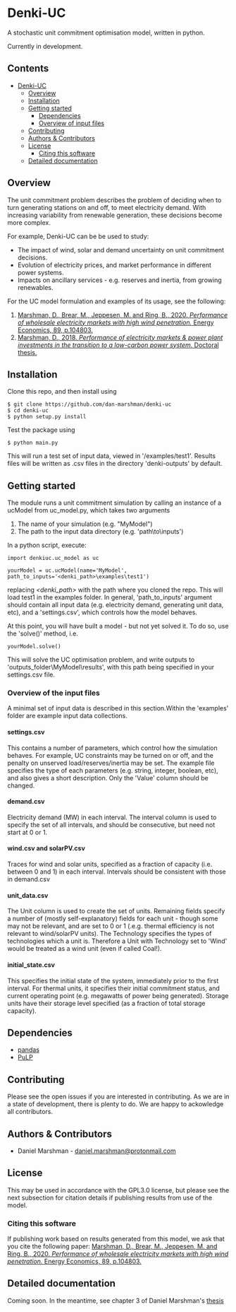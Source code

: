 # Denki-UC
A stochastic unit commitment optimisation model, written in python. 

Currently in development.

## Contents
- [Denki-UC](#denki-uc)
  * [Overview](#overview)
  * [Installation](#installation)
  * [Getting started](#getting-started)
    + [Dependencies](#dependencies)
    + [Overview of input files](#overview-of-input-files)
  * [Contributing](#contributing)
  * [Authors & Contributors](#authors---contributors)
  * [License](#license)
    + [Citing this software](#citing-this-software)
  * [Detailed documentation](#detailed-documentation)


## Overview
The unit commitment problem describes the problem of deciding when to turn generating stations on and off, to meet electricity demand.  With increasing variability from renewable generation, these decisions become more complex.

For example, Denki-UC can be be used to study:
* The impact of wind, solar and demand uncertainty on unit commitment decisions.
* Evolution of electricity prices, and market performance in different power systems.
* Impacts on ancillary services - e.g. reserves and inertia, from growing renewables.

For the UC model formulation and examples of its usage, see the following:
1. [Marshman, D., Brear, M., Jeppesen, M. and Ring, B., 2020. *Performance of wholesale electricity markets with high wind penetration.* Energy Economics, 89, p.104803.](https://www.sciencedirect.com/science/article/pii/S0140988320301432)
2. [Marshman, D., 2018. *Performance of electricity markets & power plant investments in the transition to a low-carbon power system*. Doctoral thesis.](https://minerva-access.unimelb.edu.au/bitstream/handle/11343/222168/Revised%20Thesis.pdf?sequence=1&isAllowed=y)

## Installation
Clone this repo, and then install using
```
$ git clone https://github.com/dan-marshman/denki-uc
$ cd denki-uc
$ python setup.py install
```
Test the package using
```
$ python main.py
```
This will run a test set of input data, viewed in '/examples/test1'. Results files will be written as .csv files in the directory 'denki-outputs' by default.

## Getting started
The module runs a unit commitment simulation by calling an instance of a ucModel from uc_model.py, which takes two arguments
1. The name of your simulation (e.g. "MyModel")
2. The path to the input data directory (e.g. 'path\to\inputs')

In a python script, execute:
```
import denkiuc.uc_model as uc

yourModel = uc.ucModel(name='MyModel', path_to_inputs='<denki_path>\examples\test1')
```
replacing *<denki_path>* with the path where you cloned the repo.  This will load test1 in the examples folder.  In general, 'path_to_inputs' argument should contain all input data (e.g. electricity demand, generating unit data, etc), and a 'settings.csv', which controls how the model behaves.

At this point, you will have built a model - but not yet solved it.  To do so, use the 'solve()' method, i.e.
```
yourModel.solve()
```
This will solve the UC optimisation problem, and write outputs to 'outputs_folder\MyModel\results', with this path being specified in your settings.csv file.
### Overview of the input files
A minimal set of input data is described in this section.Within the 'examples' folder are example input data collections.  
#### settings.csv
This contains a number of parameters, which control how the simulation behaves.  For example, UC constraints may be turned on or off, and the penalty on unserved load/reserves/inertia may be set.
The example file specifies the type of each parameters (e.g. string, integer, boolean, etc), and also gives a short description. Only the 'Value' column should be changed.
#### demand.csv
Electricity demand (MW) in each interval. The interval column is used to specify the set of all intervals, and should be consecutive, but need not start at 0 or 1. 
#### wind.csv and solarPV.csv
Traces for wind and solar units, specified as a fraction of capacity (i.e. between 0 and 1) in each interval.  Intervals should be consistent with those in demand.csv
#### unit_data.csv
The Unit column is used to create the set of units.  Remaining fields specify a number of (mostly self-explanatory) fields for each unit - though some may not be relevant, and are set to 0 or 1 (.e.g. thermal efficiency is not relevant to wind/solarPV units).  The Technology specifies the types of technologies which a unit is.  Therefore a Unit with Technology set to 'Wind' would be treated as a wind unit (even if called Coal!).
#### initial_state.csv
This specifies the initial state of the system, immediately prior to the first interval.  For thermal units, it specifies their initial commitment status, and current operating point (e.g. megawatts of power being generated). Storage units have their storage level specified (as a fraction of total storage capacity).
## Dependencies
* [pandas](https://github.com/pandas-dev/pandas)
* [PuLP](https://github.com/coin-or/pulp)
## Contributing
Please see the open issues if you are interested in contributing. As we are in a state of development, there is plenty to do. We are happy to ackowledge all contributors.
## Authors & Contributors
* Daniel Marshman - daniel.marshman@protonmail.com

## License
This may be used in accordance with the GPL3.0 license, but please see the next subsection for citation details if publishing results from use of the model.  
### Citing this software
If publishing work based on results generated from this model, we ask that you cite the following paper:
[Marshman, D., Brear, M., Jeppesen, M. and Ring, B., 2020. *Performance of wholesale electricity markets with high wind penetration.* Energy Economics, 89, p.104803.](https://www.sciencedirect.com/science/article/pii/S0140988320301432)
## Detailed documentation
Coming soon.  In the meantime, see chapter 3 of Daniel Marshman's [thesis](https://minerva-access.unimelb.edu.au/bitstream/handle/11343/222168/Revised%20Thesis.pdf?sequence=1&isAllowed=y)
